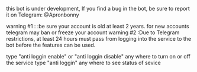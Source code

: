 this bot is under development, If you find a bug in the bot, be sure to report it on Telegram: @Apronbonny

warning #1 : :be sure your account is old at least 2 years. for new accounts telegram may ban or freeze your account
warning #2 :Due to Telegram restrictions, at least 24 hours must pass from logging into the service to the bot before the features can be used.

type "anti loggin enable" or "anti loggin disable" any where to turn on or off the service
type "anti loggin" any where to see status of sevice
